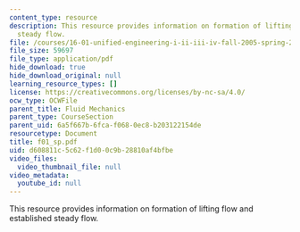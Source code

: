 ```yaml
---
content_type: resource
description: This resource provides information on formation of lifting flow and established
  steady flow.
file: /courses/16-01-unified-engineering-i-ii-iii-iv-fall-2005-spring-2006/d608811c5c62f1d00c9b28810af4bfbe_f01_sp.pdf
file_size: 59697
file_type: application/pdf
hide_download: true
hide_download_original: null
learning_resource_types: []
license: https://creativecommons.org/licenses/by-nc-sa/4.0/
ocw_type: OCWFile
parent_title: Fluid Mechanics
parent_type: CourseSection
parent_uid: 6a5f667b-6fca-f068-0ec8-b203122154de
resourcetype: Document
title: f01_sp.pdf
uid: d608811c-5c62-f1d0-0c9b-28810af4bfbe
video_files:
  video_thumbnail_file: null
video_metadata:
  youtube_id: null
---
```

This resource provides information on formation of lifting flow and established steady flow.
